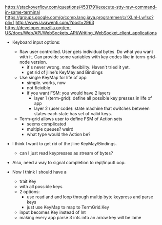 https://stackoverflow.com/questions/4531791/execute-stty-raw-command-in-same-terminal
https://groups.google.com/g/comp.lang.java.programmer/c/rXLnl-Lw1sc?pli=1
http://www.javawenti.com/?post=2963
https://developer.mozilla.org/en-US/docs/Web/API/WebSockets_API/Writing_WebSocket_client_applications

- Keyboard input options:
    - Raw user controlled.  User gets individual bytes.  Do what you want with it.
      Can provide some variables with key codes like in term-grid-node version.
        - it's never wrong.  max flexibility.  Haven't tried it yet.
        - get rid of jline's KeyMay and Bindings
    - Use single KeyMap for life of app
        - simple.  works,  now
        - not fleixible
        - if you want FSM: you would have 2 layers
            - layer 1 (term-grid): define all possible key presses in life of app
            - layer 2 (user code): state machine that switches between states
              each state has set of valid keys.
    - Term-grid allows user to define FSM of Action sets
        - seems complicated
        - multiple queues?  weird
        - what type would the Action be?

- I think I want to get rid of the jline KeyMay/Bindings.
    - can I just read keypresses as stream of bytes?
- Also, need a way to signal completion to repl/inputLoop.

- Now I think I should have a
    - trait Key
    - with all possible keys
    - 2 options:
        - use read and and loop through multip byte keypress and parse keys
        - just use KeyMap to map to TermGrid.Key
    - input becomes Key instead of Int
    - making every app parse 3 ints into an arrow key will be lame
